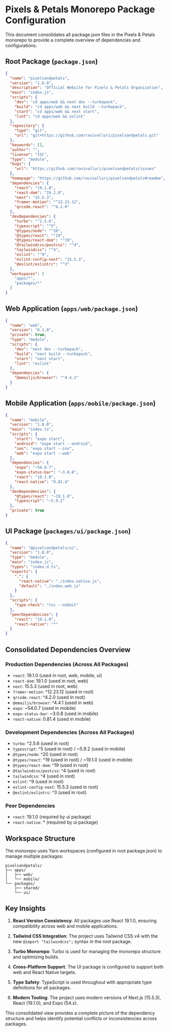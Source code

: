 # Pixels & Petals Monorepo Package Configuration

This document consolidates all package.json files in the Pixels & Petals monorepo to provide a complete overview of dependencies and configurations.

## Root Package (`package.json`)

```json
{
  "name": "pixelsandpetals",
  "version": "1.0.0",
  "description": "Official Website for Pixels & Petals Organization",
  "main": "index.js",
  "scripts": {
    "dev": "cd apps/web && next dev --turbopack",
    "build": "cd apps/web && next build --turbopack",
    "start": "cd apps/web && next start",
    "lint": "cd apps/web && eslint"
  },
  "repository": {
    "type": "git",
    "url": "git+https://github.com/ravivalluri/pixelsandpetals.git"
  },
  "keywords": [],
  "author": "",
  "license": "ISC",
  "type": "module",
  "bugs": {
    "url": "https://github.com/ravivalluri/pixelsandpetals/issues"
  },
  "homepage": "https://github.com/ravivalluri/pixelsandpetals#readme",
  "dependencies": {
    "react": "19.1.0",
    "react-dom": "19.1.0",
    "next": "15.5.3",
    "framer-motion": "^12.23.12",
    "qrcode.react": "^4.2.0"
  },
  "devDependencies": {
    "turbo": "^2.5.6",
    "typescript": "^5",
    "@types/node": "^20",
    "@types/react": "^19",
    "@types/react-dom": "^19",
    "@tailwindcss/postcss": "^4",
    "tailwindcss": "^4",
    "eslint": "^9",
    "eslint-config-next": "15.5.3",
    "@eslint/eslintrc": "^3"
  },
  "workspaces": [
    "apps/*",
    "packages/*"
  ]
}
```

## Web Application (`apps/web/package.json`)

```json
{
  "name": "web",
  "version": "0.1.0",
  "private": true,
  "type": "module",
  "scripts": {
    "dev": "next dev --turbopack",
    "build": "next build --turbopack",
    "start": "next start",
    "lint": "eslint"
  },
  "dependencies": {
    "@emailjs/browser": "^4.4.1"
  }
}
```

## Mobile Application (`apps/mobile/package.json`)

```json
{
  "name": "mobile",
  "version": "1.0.0",
  "main": "index.ts",
  "scripts": {
    "start": "expo start",
    "android": "expo start --android",
    "ios": "expo start --ios",
    "web": "expo start --web"
  },
  "dependencies": {
    "expo": "~54.0.7",
    "expo-status-bar": "~3.0.8",
    "react": "19.1.0",
    "react-native": "0.81.4"
  },
  "devDependencies": {
    "@types/react": "~19.1.0",
    "typescript": "~5.9.2"
  },
  "private": true
}
```

## UI Package (`packages/ui/package.json`)

```json
{
  "name": "@pixelsandpetals/ui",
  "version": "1.0.0",
  "type": "module",
  "main": "index.js",
  "types": "index.d.ts",
  "exports": {
    ".": {
      "react-native": "./index.native.js",
      "default": "./index.web.js"
    }
  },
  "scripts": {
    "type-check": "tsc --noEmit"
  },
  "peerDependencies": {
    "react": "19.1.0",
    "react-native": "*"
  }
}
```

## Consolidated Dependencies Overview

### Production Dependencies (Across All Packages)
- `react`: 19.1.0 (used in root, web, mobile, ui)
- `react-dom`: 19.1.0 (used in root, web)
- `next`: 15.5.3 (used in root, web)
- `framer-motion`: ^12.23.12 (used in root)
- `qrcode.react`: ^4.2.0 (used in root)
- `@emailjs/browser`: ^4.4.1 (used in web)
- `expo`: ~54.0.7 (used in mobile)
- `expo-status-bar`: ~3.0.8 (used in mobile)
- `react-native`: 0.81.4 (used in mobile)

### Development Dependencies (Across All Packages)
- `turbo`: ^2.5.6 (used in root)
- `typescript`: ^5 (used in root) / ~5.9.2 (used in mobile)
- `@types/node`: ^20 (used in root)
- `@types/react`: ^19 (used in root) / ~19.1.0 (used in mobile)
- `@types/react-dom`: ^19 (used in root)
- `@tailwindcss/postcss`: ^4 (used in root)
- `tailwindcss`: ^4 (used in root)
- `eslint`: ^9 (used in root)
- `eslint-config-next`: 15.5.3 (used in root)
- `@eslint/eslintrc`: ^3 (used in root)

### Peer Dependencies
- `react`: 19.1.0 (required by ui package)
- `react-native`: * (required by ui package)

## Workspace Structure

The monorepo uses Yarn workspaces (configured in root package.json) to manage multiple packages:

```
pixelsandpetals/
├── apps/
│   ├── web/
│   └── mobile/
└── packages/
    ├── shared/
    └── ui/
```

## Key Insights

1. **React Version Consistency**: All packages use React 19.1.0, ensuring compatibility across web and mobile applications.

2. **Tailwind CSS Integration**: The project uses Tailwind CSS v4 with the new `@import "tailwindcss";` syntax in the root package.

3. **Turbo Monorepo**: Turbo is used for managing the monorepo structure and optimizing builds.

4. **Cross-Platform Support**: The UI package is configured to support both web and React Native targets.

5. **Type Safety**: TypeScript is used throughout with appropriate type definitions for all packages.

6. **Modern Tooling**: The project uses modern versions of Next.js (15.5.3), React (19.1.0), and Expo (54.x).

This consolidated view provides a complete picture of the dependency structure and helps identify potential conflicts or inconsistencies across packages.